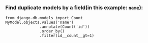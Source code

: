 ### Find duplicate models by a field(in this example: `name`):

~~~python3
from django.db.models import Count
MyModel.objects.values('name')
               .annotate(Count('id'))
               .order_by()
               .filter(id__count__gt=1)
~~~
